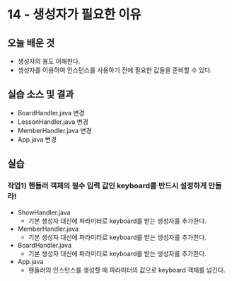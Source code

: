 # 14 - 생성자가 필요한 이유

## 오늘 배운 것

- 생성자의 용도 이해한다.
- 생성자를 이용하여 인스턴스를 사용하기 전에 필요한 값들을 준비할 수 있다.

## 실습 소스 및 결과

- BoardHandler.java 변경
- LessonHandler.java 변경
- MemberHandler.java 변경
- App.java 변경

## 실습

### 작업1) 핸들러 객체의 필수 입력 값인 keyboard를 반드시 설정하게 만들라!

- ShowHandler.java
    - 기본 생성자 대신에 파라미터로 keyboard를 받는 생성자를 추가한다.
- MemberHandler.java
    - 기본 생성자 대신에 파라미터로 keyboard를 받는 생성자를 추가한다.
- BoardHandler.java
    - 기본 생성자 대신에 파라미터로 keyboard를 받는 생성자를 추가한다.
- App.java
    - 핸들러의 인스턴스를 생성할 때 파라미터의 값으로 keyboard 객체를 넘긴다.
